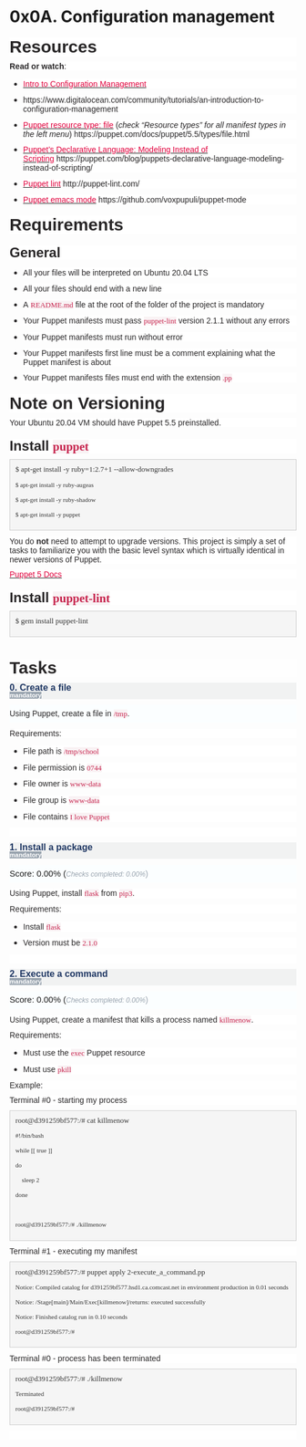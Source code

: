 # 0x0A. Configuration management
<h2 style='margin-top:15.0pt;margin-right:0cm;margin-bottom:7.5pt;margin-left:0cm;line-height:107%;font-size:17px;font-family:"Calibri Light",sans-serif;color:#2F5496;font-weight:normal;background:white;'><strong><span style='font-size:30px;line-height:107%;font-family:"Arial",sans-serif;color:#292728;'>Resources</span></strong></h2>
<p style='margin-right:0cm;margin-left:0cm;font-size:15px;font-family:"Calibri",sans-serif;margin-top:0cm;margin-bottom:7.5pt;line-height:107%;background:white; border-box;font-variant-ligatures: normal;font-variant-caps: normal;orphans: 2;text-align:start;widows: 2;-webkit-text-stroke-width: 0px;text-decoration-thickness: initial;text-decoration-style: initial;text-decoration-color: initial;word-spacing:0px;'><strong><span style='font-size:14px;font-family:"Arial",sans-serif;color:#292728;'>Read or watch</span></strong><span style='font-size:14px;font-family:"Arial",sans-serif;color:#292728;'>:</span></p>
<ul style="margin-bottom:0cm; border-box;font-variant-ligatures: normal;font-variant-caps: normal;orphans: 2;text-align:start;widows: 2;-webkit-text-stroke-width: 0px;text-decoration-thickness: initial;text-decoration-style: initial;text-decoration-color: initial;word-spacing:0px;" type="disc">
    <li style='margin-top:0cm;margin-right:0cm;margin-bottom:8.0pt;margin-left:0cm;line-height:normal;font-size:15px;font-family:"Calibri",sans-serif;color:#292728;background:white;'><span style='font-size:14px;font-family:"Arial",sans-serif;'><a href="https://intranet.hbtn.io/rltoken/r-NmkYO8bxIKp2qEx2ZjKQ" target="_blank" title="Intro to Configuration Management"><span style="color:#E0003C;text-decoration:     none;">Intro to Configuration Management</span></a></span></li>
    <li style='margin-top:0cm;margin-right:0cm;margin-bottom:8.0pt;margin-left:0cm;line-height:normal;font-size:15px;font-family:"Calibri",sans-serif;color:#292728;background:white;'><span style='font-size:14px;font-family:"Arial",sans-serif;'>https://www.digitalocean.com/community/tutorials/an-introduction-to-configuration-management</span></li>
    <li style='margin-top:0cm;margin-right:0cm;margin-bottom:8.0pt;margin-left:0cm;line-height:normal;font-size:15px;font-family:"Calibri",sans-serif;color:#292728;background:white;'><span style='font-size:14px;font-family:"Arial",sans-serif;'><a href="https://intranet.hbtn.io/rltoken/D0-IO_SIZSXYLKJs2BitYA" target="_blank" title="Puppet resource type: file"><span style="color:#E0003C;text-decoration:     none;">Puppet resource type: file</span></a></span><span style='font-size:14px;font-family:"Arial",sans-serif;'>&nbsp;(<em><span style='font-family:"Arial",sans-serif;'>check &ldquo;Resource types&rdquo; for all manifest types in the left menu</span></em>) https://puppet.com/docs/puppet/5.5/types/file.html</span></li>
    <li style='margin-top:0cm;margin-right:0cm;margin-bottom:8.0pt;margin-left:0cm;line-height:normal;font-size:15px;font-family:"Calibri",sans-serif;color:#292728;background:white;'><span style='font-size:14px;font-family:"Arial",sans-serif;'><a href="https://intranet.hbtn.io/rltoken/Fqmb5rnChQgYAypvKoTxAQ" target="_blank" title="Puppet's Declarative Language: Modeling Instead of Scripting"><span style="color:#E0003C;text-decoration:none;">Puppet&rsquo;s Declarative Language: Modeling Instead of Scripting</span></a></span><span style='font-size:14px;font-family:"Arial",sans-serif;'>&nbsp;https://puppet.com/blog/puppets-declarative-language-modeling-instead-of-scripting/</span></li>
    <li style='margin-top:0cm;margin-right:0cm;margin-bottom:8.0pt;margin-left:0cm;line-height:normal;font-size:15px;font-family:"Calibri",sans-serif;color:#292728;background:white;'><span style='font-size:14px;font-family:"Arial",sans-serif;'><a href="https://intranet.hbtn.io/rltoken/oezu0m_hJ8nEVA6a9o17Tw" target="_blank" title="Puppet lint"><span style="color:#E0003C;text-decoration:     none;">Puppet lint</span></a></span><span style='font-size:14px;font-family:"Arial",sans-serif;'>&nbsp;http://puppet-lint.com/</span></li>
    <li style='margin-top:0cm;margin-right:0cm;margin-bottom:8.0pt;margin-left:0cm;line-height:normal;font-size:15px;font-family:"Calibri",sans-serif;color:#292728;background:white;'><span style='font-size:14px;font-family:"Arial",sans-serif;'><a href="https://intranet.hbtn.io/rltoken/N70cVw8mG3707He-OxjP1w" target="_blank" title="Puppet emacs mode"><span style="color:#E0003C;text-decoration:     none;">Puppet emacs mode</span></a></span><span style='font-size:14px;font-family:"Arial",sans-serif;'>&nbsp;https://github.com/voxpupuli/puppet-mode</span></li>
</ul>
<h2 style='margin-top:15.0pt;margin-right:0cm;margin-bottom:7.5pt;margin-left:0cm;line-height:107%;font-size:17px;font-family:"Calibri Light",sans-serif;color:#2F5496;font-weight:normal;background:white; border-box;font-variant-ligatures: normal;font-variant-caps: normal;orphans: 2;text-align:start;widows: 2;-webkit-text-stroke-width: 0px;text-decoration-thickness: initial;text-decoration-style: initial;text-decoration-color: initial;word-spacing:0px;'><strong><span style='font-size:30px;line-height:107%;font-family:"Arial",sans-serif;color:#292728;'>Requirements</span></strong></h2>
<h3 style='margin-top:15.0pt;margin-right:0cm;margin-bottom:7.5pt;margin-left:0cm;line-height:107%;font-size:16px;font-family:"Calibri Light",sans-serif;color:#1F3763;font-weight:normal;background:white; border-box;font-variant-ligatures: normal;font-variant-caps: normal;orphans: 2;text-align:start;widows: 2;-webkit-text-stroke-width: 0px;text-decoration-thickness: initial;text-decoration-style: initial;text-decoration-color: initial;word-spacing:0px;'><strong><span style='font-size:24px;line-height:107%;font-family:"Arial",sans-serif;color:#292728;'>General</span></strong></h3>
<ul style="margin-bottom:0cm; border-box;font-variant-ligatures: normal;font-variant-caps: normal;orphans: 2;text-align:start;widows: 2;-webkit-text-stroke-width: 0px;text-decoration-thickness: initial;text-decoration-style: initial;text-decoration-color: initial;word-spacing:0px;" type="disc">
    <li style='margin-top:0cm;margin-right:0cm;margin-bottom:8.0pt;margin-left:0cm;line-height:normal;font-size:15px;font-family:"Calibri",sans-serif;color:#292728;background:white;'><span style='font-size:14px;font-family:"Arial",sans-serif;'>All your files will be interpreted on Ubuntu 20.04 LTS</span></li>
    <li style='margin-top:0cm;margin-right:0cm;margin-bottom:8.0pt;margin-left:0cm;line-height:normal;font-size:15px;font-family:"Calibri",sans-serif;color:#292728;background:white;'><span style='font-size:14px;font-family:"Arial",sans-serif;'>All your files should end with a new line</span></li>
    <li style='margin-top:0cm;margin-right:0cm;margin-bottom:8.0pt;margin-left:0cm;line-height:normal;font-size:15px;font-family:"Calibri",sans-serif;color:#292728;background:white;'><span style='font-size:14px;font-family:"Arial",sans-serif;'>A&nbsp;</span><code style='font-family:"Courier New"; border-box;border-radius: 4px;'><span style="font-size:13px;font-family:Consolas;color:#C7254E;background:#F9F2F4;">README.md</span></code><span style='font-size:14px;font-family:"Arial",sans-serif;'>&nbsp;file at the root of the folder of the project is mandatory</span></li>
    <li style='margin-top:0cm;margin-right:0cm;margin-bottom:8.0pt;margin-left:0cm;line-height:normal;font-size:15px;font-family:"Calibri",sans-serif;color:#292728;background:white;'><span style='font-size:14px;font-family:"Arial",sans-serif;'>Your Puppet manifests must pass&nbsp;</span><code style='font-family:"Courier New"; border-box;border-radius: 4px;'><span style="font-size:13px;font-family:     Consolas;color:#C7254E;background:#F9F2F4;">puppet-lint</span></code><span style='font-size:14px;font-family:"Arial",sans-serif;'>&nbsp;version 2.1.1 without any errors</span></li>
    <li style='margin-top:0cm;margin-right:0cm;margin-bottom:8.0pt;margin-left:0cm;line-height:normal;font-size:15px;font-family:"Calibri",sans-serif;color:#292728;background:white;'><span style='font-size:14px;font-family:"Arial",sans-serif;'>Your Puppet manifests must run without error</span></li>
    <li style='margin-top:0cm;margin-right:0cm;margin-bottom:8.0pt;margin-left:0cm;line-height:normal;font-size:15px;font-family:"Calibri",sans-serif;color:#292728;background:white;'><span style='font-size:14px;font-family:"Arial",sans-serif;'>Your Puppet manifests first line must be a comment explaining what the Puppet manifest is about</span></li>
    <li style='margin-top:0cm;margin-right:0cm;margin-bottom:8.0pt;margin-left:0cm;line-height:normal;font-size:15px;font-family:"Calibri",sans-serif;color:#292728;background:white;'><span style='font-size:14px;font-family:"Arial",sans-serif;'>Your Puppet manifests files must end with the extension&nbsp;</span><code style='font-family:"Courier New"; border-box;border-radius: 4px;'><span style="font-size:13px;font-family:Consolas;color:#C7254E;background:#F9F2F4;">.pp</span></code></li>
</ul>
<h2 style='margin-top:15.0pt;margin-right:0cm;margin-bottom:7.5pt;margin-left:0cm;line-height:107%;font-size:17px;font-family:"Calibri Light",sans-serif;color:#2F5496;font-weight:normal;background:white; border-box;font-variant-ligatures: normal;font-variant-caps: normal;orphans: 2;text-align:start;widows: 2;-webkit-text-stroke-width: 0px;text-decoration-thickness: initial;text-decoration-style: initial;text-decoration-color: initial;word-spacing:0px;'><strong><span style='font-size:30px;line-height:107%;font-family:"Arial",sans-serif;color:#292728;'>Note on Versioning</span></strong></h2>
<p style='margin-right:0cm;margin-left:0cm;font-size:15px;font-family:"Calibri",sans-serif;margin-top:0cm;margin-bottom:7.5pt;line-height:107%;background:white; border-box;font-variant-ligatures: normal;font-variant-caps: normal;orphans: 2;text-align:start;widows: 2;-webkit-text-stroke-width: 0px;text-decoration-thickness: initial;text-decoration-style: initial;text-decoration-color: initial;word-spacing:0px;'><span style='font-size:14px;font-family:"Arial",sans-serif;color:#292728;'>Your Ubuntu 20.04 VM should have Puppet 5.5 preinstalled.</span></p>
<h3 style='margin-top:15.0pt;margin-right:0cm;margin-bottom:7.5pt;margin-left:0cm;line-height:107%;font-size:16px;font-family:"Calibri Light",sans-serif;color:#1F3763;font-weight:normal;background:white; border-box;font-variant-ligatures: normal;font-variant-caps: normal;orphans: 2;text-align:start;widows: 2;-webkit-text-stroke-width: 0px;text-decoration-thickness: initial;text-decoration-style: initial;text-decoration-color: initial;word-spacing:0px;'><strong><span style='font-size:24px;line-height:107%;font-family:"Arial",sans-serif;color:#292728;'>Install&nbsp;</span></strong><code style='font-family:"Courier New"; border-box;border-radius: 4px;'><strong><span style="font-size:21px;line-height:107%;font-family:Consolas;color:#C7254E;background:#F9F2F4;">puppet</span></strong></code></h3>
<div style='margin-top:0cm;margin-right:0cm;margin-bottom:8.0pt;margin-left:0cm;line-height:107%;font-size:15px;font-family:"Calibri",sans-serif;border:solid #CCCCCC 1.0pt;padding:7.0pt 7.0pt 7.0pt 7.0pt;background:whitesmoke;'>
    <pre style='margin:0cm;font-size:13px;font-family:"Courier New";margin-bottom:7.5pt;background:whitesmoke;border:none;padding:0cm; border-box;overflow-wrap: break-word;border-radius: 4px;font-variant-ligatures: normal;font-variant-caps: normal;orphans: 2;text-align:start;widows: 2;-webkit-text-stroke-width: 0px;text-decoration-thickness: initial;text-decoration-style: initial;text-decoration-color: initial;overflow:auto;word-spacing:0px;'><code style='font-family:"Courier New"; border-box;font-size:inherit;color:inherit;border-radius: 0px;white-space:pre-wrap;'><span style="font-family:Consolas;color:#333333;">$ apt-get install -y ruby=1:2.7+1 --allow-downgrades</span></code></pre>
    <pre style='margin:0cm;font-size:13px;font-family:"Courier New";margin-bottom:7.5pt;background:whitesmoke;border:none;padding:0cm;'><code style='font-family:"Courier New";'><span style="font-family:Consolas;color:#333333;">$ apt-get install -y ruby-augeas</span></code></pre>
    <pre style='margin:0cm;font-size:13px;font-family:"Courier New";margin-bottom:7.5pt;background:whitesmoke;border:none;padding:0cm;'><code style='font-family:"Courier New";'><span style="font-family:Consolas;color:#333333;">$ apt-get install -y ruby-shadow</span></code></pre>
    <pre style='margin:0cm;font-size:13px;font-family:"Courier New";margin-bottom:7.5pt;background:whitesmoke;border:none;padding:0cm;'><code style='font-family:"Courier New";'><span style="font-family:Consolas;color:#333333;">$ apt-get install -y puppet</span></code></pre>
</div>
<p style='margin-right:0cm;margin-left:0cm;font-size:15px;font-family:"Calibri",sans-serif;margin-top:0cm;margin-bottom:7.5pt;line-height:107%;background:white; border-box;font-variant-ligatures: normal;font-variant-caps: normal;orphans: 2;text-align:start;widows: 2;-webkit-text-stroke-width: 0px;text-decoration-thickness: initial;text-decoration-style: initial;text-decoration-color: initial;word-spacing:0px;'><span style='font-size:14px;font-family:"Arial",sans-serif;color:#292728;'>You do <strong><span style='font-family:"Arial",sans-serif;'>not</span></strong> need to attempt to upgrade versions. This project is simply a set of tasks to familiarize you with the basic level syntax which is virtually identical in newer versions of Puppet.</span></p>
<p style='margin-right:0cm;margin-left:0cm;font-size:15px;font-family:"Calibri",sans-serif;margin-top:0cm;margin-bottom:7.5pt;line-height:107%;background:white; border-box;font-variant-ligatures: normal;font-variant-caps: normal;orphans: 2;text-align:start;widows: 2;-webkit-text-stroke-width: 0px;text-decoration-thickness: initial;text-decoration-style: initial;text-decoration-color: initial;word-spacing:0px;'><span style='font-size:14px;font-family:"Arial",sans-serif;color:#292728;'><a href="https://intranet.hbtn.io/rltoken/_xOod_Lzz8WKTbhpG5SWLQ" target="_blank" title="Puppet 5 Docs"><span style="color:#E0003C;text-decoration:none;">Puppet 5 Docs</span></a></span></p>
<h3 style='margin-top:15.0pt;margin-right:0cm;margin-bottom:7.5pt;margin-left:0cm;line-height:107%;font-size:16px;font-family:"Calibri Light",sans-serif;color:#1F3763;font-weight:normal;background:white; border-box;font-variant-ligatures: normal;font-variant-caps: normal;orphans: 2;text-align:start;widows: 2;-webkit-text-stroke-width: 0px;text-decoration-thickness: initial;text-decoration-style: initial;text-decoration-color: initial;word-spacing:0px;'><strong><span style='font-size:24px;line-height:107%;font-family:"Arial",sans-serif;color:#292728;'>Install&nbsp;</span></strong><code style='font-family:"Courier New"; border-box;border-radius: 4px;'><strong><span style="font-size:21px;line-height:107%;font-family:Consolas;color:#C7254E;background:#F9F2F4;">puppet-lint</span></strong></code></h3>
<div style='margin-top:0cm;margin-right:0cm;margin-bottom:8.0pt;margin-left:0cm;line-height:107%;font-size:15px;font-family:"Calibri",sans-serif;border:solid #CCCCCC 1.0pt;padding:7.0pt 7.0pt 7.0pt 7.0pt;background:whitesmoke;'>
    <pre style='margin:0cm;font-size:13px;font-family:"Courier New";margin-bottom:7.5pt;background:whitesmoke;border:none;padding:0cm; border-box;overflow-wrap: break-word;border-radius: 4px;font-variant-ligatures: normal;font-variant-caps: normal;orphans: 2;text-align:start;widows: 2;-webkit-text-stroke-width: 0px;text-decoration-thickness: initial;text-decoration-style: initial;text-decoration-color: initial;overflow:auto;word-spacing:0px;'><code style='font-family:"Courier New"; border-box;font-size:inherit;color:inherit;border-radius: 0px;white-space:pre-wrap;'><span style="font-family:Consolas;color:#333333;">$ gem install puppet-lint</span></code></pre>
</div>
<p style='margin-right:0cm;margin-left:0cm;font-size:15px;font-family:"Calibri",sans-serif;margin-top:0cm;margin-bottom:8.0pt;line-height:107%;'>&nbsp;</p>
<h2 style='margin-top:2.0pt;margin-right:0cm;margin-bottom:7.5pt;margin-left:0cm;line-height:107%;font-size:17px;font-family:"Calibri Light",sans-serif;color:#2F5496;font-weight:normal;background:#FEFEFE;'><strong><span style='font-size:30px;line-height:107%;font-family:"Arial",sans-serif;color:#292728;'>Tasks</span></strong></h2>
<h3 style='margin-top:0cm;margin-right:0cm;margin-bottom:0cm;margin-left:0cm;line-height:107%;font-size:16px;font-family:"Calibri Light",sans-serif;color:#1F3763;font-weight:normal;background:#F1F2F2;'><strong><span data-id="4427" id="user_id">0. Create a file</span></strong></h3>
<p style='margin-right:0cm;margin-left:0cm;font-size:15px;font-family:"Calibri",sans-serif;margin-top:0cm;margin-bottom:8.0pt;line-height:107%;background:#F1F2F2;'><strong><span style='font-size:11px;line-height:107%;font-family:"Arial",sans-serif;color:white;background:#98A3AE;'><span style=" border-box;border-radius: 0.25em;">mandatory</span></span></strong></p>
<p style='margin-right:0cm;margin-left:0cm;font-size:15px;font-family:"Calibri",sans-serif;margin-top:0cm;margin-bottom:8.0pt;line-height:22.5pt;background:#FBFEFF;'><span style='font-size:14px;font-family:"Arial",sans-serif;color:#292728;'>Using Puppet, create a file in&nbsp;</span><code style='font-family:"Courier New"; border-box;border-radius: 4px;'><span style="font-size:13px;font-family:Consolas;color:#C7254E;background:#F9F2F4;">/tmp</span></code><span style='font-size:14px;font-family:"Arial",sans-serif;color:#292728;'>.</span></p>
<p style='margin-right:0cm;margin-left:0cm;font-size:15px;font-family:"Calibri",sans-serif;margin-top:0cm;margin-bottom:7.5pt;line-height:107%;background:white;'><span style='font-size:14px;font-family:"Arial",sans-serif;color:#292728;'>Requirements:</span></p>
<ul style="margin-bottom:0cm;" type="disc">
    <li style='margin-top:0cm;margin-right:0cm;margin-bottom:8.0pt;margin-left:0cm;line-height:normal;font-size:15px;font-family:"Calibri",sans-serif;color:#292728;background:white;'><span style='font-size:14px;font-family:"Arial",sans-serif;'>File path is&nbsp;</span><code style='font-family:"Courier New"; border-box;border-radius: 4px;'><span style="font-size:13px;font-family:Consolas;color:#C7254E;background:#F9F2F4;">/tmp/school</span></code></li>
    <li style='margin-top:0cm;margin-right:0cm;margin-bottom:8.0pt;margin-left:0cm;line-height:normal;font-size:15px;font-family:"Calibri",sans-serif;color:#292728;background:white;'><span style='font-size:14px;font-family:"Arial",sans-serif;'>File permission is&nbsp;</span><code style='font-family:"Courier New"; border-box;border-radius: 4px;'><span style="font-size:13px;font-family:Consolas;color:#C7254E;background:#F9F2F4;">0744</span></code></li>
    <li style='margin-top:0cm;margin-right:0cm;margin-bottom:8.0pt;margin-left:0cm;line-height:normal;font-size:15px;font-family:"Calibri",sans-serif;color:#292728;background:white;'><span style='font-size:14px;font-family:"Arial",sans-serif;'>File owner is&nbsp;</span><code style='font-family:"Courier New"; border-box;border-radius: 4px;'><span style="font-size:13px;font-family:Consolas;color:#C7254E;background:#F9F2F4;">www-data</span></code></li>
    <li style='margin-top:0cm;margin-right:0cm;margin-bottom:8.0pt;margin-left:0cm;line-height:normal;font-size:15px;font-family:"Calibri",sans-serif;color:#292728;background:white;'><span style='font-size:14px;font-family:"Arial",sans-serif;'>File group is&nbsp;</span><code style='font-family:"Courier New"; border-box;border-radius: 4px;'><span style="font-size:13px;font-family:Consolas;color:#C7254E;background:#F9F2F4;">www-data</span></code></li>
    <li style='margin-top:0cm;margin-right:0cm;margin-bottom:8.0pt;margin-left:0cm;line-height:normal;font-size:15px;font-family:"Calibri",sans-serif;color:#292728;background:white;'><span style='font-size:14px;font-family:"Arial",sans-serif;'>File contains&nbsp;</span><code style='font-family:"Courier New"; border-box;border-radius: 4px;'><span style="font-size:13px;font-family:Consolas;color:#C7254E;background:#F9F2F4;">I love Puppet</span></code></li>
</ul>
<p style='margin-right:0cm;margin-left:0cm;font-size:15px;font-family:"Calibri",sans-serif;margin-top:0cm;margin-bottom:7.5pt;line-height:107%;background:white;'><br></p>
<h3 style='margin-top:0cm;margin-right:0cm;margin-bottom:0cm;margin-left:0cm;line-height:107%;font-size:16px;font-family:"Calibri Light",sans-serif;color:#1F3763;font-weight:normal;background:#F1F2F2;'><strong><span data-id="4427" id="user_id">1. Install a package</span></strong></h3>
<p style='margin-right:0cm;margin-left:0cm;font-size:15px;font-family:"Calibri",sans-serif;margin-top:0cm;margin-bottom:8.0pt;line-height:107%;background:#F1F2F2;'><strong><span style='font-size:11px;line-height:107%;font-family:"Arial",sans-serif;color:white;background:#98A3AE;'><span style=" border-box;border-radius: 0.25em;">mandatory</span></span></strong></p>
<p style='margin-right:0cm;margin-left:0cm;font-size:15px;font-family:"Calibri",sans-serif;margin-top:0cm;margin-bottom:8.0pt;line-height:22.5pt;background:#FBFEFF;'><span data-id="4427" id="user_id">Score: 0.00% (</span><em><span style='font-size:12px;font-family:"Arial",sans-serif;color:#98A3AE;'>Checks completed: 0.00%</span></em><span style='font-size:14px;font-family:"Arial",sans-serif;color:#98A3AE;'>)</span></p>
<p style='margin-right:0cm;margin-left:0cm;font-size:15px;font-family:"Calibri",sans-serif;margin-top:0cm;margin-bottom:7.5pt;line-height:107%;background:white;'><span style='font-size:14px;font-family:"Arial",sans-serif;color:#292728;'>Using Puppet, install&nbsp;</span><code style='font-family:"Courier New"; border-box;border-radius: 4px;'><span style="font-size:13px;font-family:Consolas;color:#C7254E;background:#F9F2F4;">flask</span></code><span style='font-size:14px;font-family:"Arial",sans-serif;color:#292728;'>&nbsp;from&nbsp;</span><code style='font-family:"Courier New"; border-box;border-radius: 4px;'><span style="font-size:13px;font-family:Consolas;color:#C7254E;background:#F9F2F4;">pip3</span></code><span style='font-size:14px;font-family:"Arial",sans-serif;color:#292728;'>.</span></p>
<p style='margin-right:0cm;margin-left:0cm;font-size:15px;font-family:"Calibri",sans-serif;margin-top:0cm;margin-bottom:7.5pt;line-height:107%;background:white;'><span style='font-size:14px;font-family:"Arial",sans-serif;color:#292728;'>Requirements:</span></p>
<ul style="margin-bottom:0cm;" type="disc">
    <li style='margin-top:0cm;margin-right:0cm;margin-bottom:8.0pt;margin-left:0cm;line-height:normal;font-size:15px;font-family:"Calibri",sans-serif;color:#292728;background:white;'><span style='font-size:14px;font-family:"Arial",sans-serif;'>Install&nbsp;</span><code style='font-family:"Courier New"; border-box;border-radius: 4px;'><span style="font-size:13px;font-family:Consolas;color:#C7254E;background:#F9F2F4;">flask</span></code></li>
    <li style='margin-top:0cm;margin-right:0cm;margin-bottom:8.0pt;margin-left:0cm;line-height:normal;font-size:15px;font-family:"Calibri",sans-serif;color:#292728;background:white;'><span style='font-size:14px;font-family:"Arial",sans-serif;'>Version must be&nbsp;</span><code style='font-family:"Courier New"; border-box;border-radius: 4px;'><span style="font-size:13px;font-family:Consolas;color:#C7254E;background:#F9F2F4;">2.1.0</span></code></li>
</ul>
<p style='margin-right:0cm;margin-left:0cm;font-size:15px;font-family:"Calibri",sans-serif;margin-top:0cm;margin-bottom:7.5pt;line-height:107%;background:white;'><br></p>
<h3 style='margin-top:0cm;margin-right:0cm;margin-bottom:0cm;margin-left:0cm;line-height:107%;font-size:16px;font-family:"Calibri Light",sans-serif;color:#1F3763;font-weight:normal;background:#F1F2F2;'><strong><span data-id="4427" id="user_id">2. Execute a command</span></strong></h3>
<p style='margin-right:0cm;margin-left:0cm;font-size:15px;font-family:"Calibri",sans-serif;margin-top:0cm;margin-bottom:8.0pt;line-height:107%;background:#F1F2F2;'><strong><span style='font-size:11px;line-height:107%;font-family:"Arial",sans-serif;color:white;background:#98A3AE;'><span style=" border-box;border-radius: 0.25em;">mandatory</span></span></strong></p>
<p style='margin-right:0cm;margin-left:0cm;font-size:15px;font-family:"Calibri",sans-serif;margin-top:0cm;margin-bottom:8.0pt;line-height:22.5pt;background:#FBFEFF;'><span data-id="4427" id="user_id">Score: 0.00% (</span><em><span style='font-size:12px;font-family:"Arial",sans-serif;color:#98A3AE;'>Checks completed: 0.00%</span></em><span style='font-size:14px;font-family:"Arial",sans-serif;color:#98A3AE;'>)</span></p>
<p style='margin-right:0cm;margin-left:0cm;font-size:15px;font-family:"Calibri",sans-serif;margin-top:0cm;margin-bottom:7.5pt;line-height:107%;background:white;'><span style='font-size:14px;font-family:"Arial",sans-serif;color:#292728;'>Using Puppet, create a manifest that kills a process named&nbsp;</span><code style='font-family:"Courier New"; border-box;border-radius: 4px;'><span style="font-size:13px;font-family:Consolas;color:#C7254E;background:#F9F2F4;">killmenow</span></code><span style='font-size:14px;font-family:"Arial",sans-serif;color:#292728;'>.</span></p>
<p style='margin-right:0cm;margin-left:0cm;font-size:15px;font-family:"Calibri",sans-serif;margin-top:0cm;margin-bottom:7.5pt;line-height:107%;background:white;'><span style='font-size:14px;font-family:"Arial",sans-serif;color:#292728;'>Requirements:</span></p>
<ul style="margin-bottom:0cm;" type="disc">
    <li style='margin-top:0cm;margin-right:0cm;margin-bottom:8.0pt;margin-left:0cm;line-height:normal;font-size:15px;font-family:"Calibri",sans-serif;color:#292728;background:white;'><span style='font-size:14px;font-family:"Arial",sans-serif;'>Must use the&nbsp;</span><code style='font-family:"Courier New"; border-box;border-radius: 4px;'><span style="font-size:13px;font-family:     Consolas;color:#C7254E;background:#F9F2F4;">exec</span></code><span style='font-size:14px;font-family:"Arial",sans-serif;'>&nbsp;Puppet resource</span></li>
    <li style='margin-top:0cm;margin-right:0cm;margin-bottom:8.0pt;margin-left:0cm;line-height:normal;font-size:15px;font-family:"Calibri",sans-serif;color:#292728;background:white;'><span style='font-size:14px;font-family:"Arial",sans-serif;'>Must use&nbsp;</span><code style='font-family:"Courier New"; border-box;border-radius: 4px;'><span style="font-size:13px;font-family:Consolas;color:#C7254E;background:#F9F2F4;">pkill</span></code></li>
</ul>
<p style='margin-right:0cm;margin-left:0cm;font-size:15px;font-family:"Calibri",sans-serif;margin-top:0cm;margin-bottom:7.5pt;line-height:107%;background:white;'><span style='font-size:14px;font-family:"Arial",sans-serif;color:#292728;'>Example:</span></p>
<p style='margin-right:0cm;margin-left:0cm;font-size:15px;font-family:"Calibri",sans-serif;margin-top:0cm;margin-bottom:7.5pt;line-height:107%;background:white;'><span style='font-size:14px;font-family:"Arial",sans-serif;color:#292728;'>Terminal #0 - starting my process</span></p>
<div style='margin-top:0cm;margin-right:0cm;margin-bottom:8.0pt;margin-left:0cm;line-height:107%;font-size:15px;font-family:"Calibri",sans-serif;border:solid #CCCCCC 1.0pt;padding:7.0pt 7.0pt 7.0pt 7.0pt;background:whitesmoke;'>
    <pre style='margin:0cm;font-size:13px;font-family:"Courier New";margin-bottom:7.5pt;background:whitesmoke;border:none;padding:0cm; border-box;overflow-wrap: break-word;border-radius: 4px;overflow:auto;'><code style='font-family:"Courier New"; border-box;font-size:inherit;color:inherit;border-radius: 0px;white-space:pre-wrap;'><span style="font-family:Consolas;color:#333333;">root@d391259bf577:/# cat killmenow</span></code></pre>
    <pre style='margin:0cm;font-size:13px;font-family:"Courier New";margin-bottom:7.5pt;background:whitesmoke;border:none;padding:0cm;'><code style='font-family:"Courier New";'><span style="font-family:Consolas;color:#333333;">#!/bin/bash</span></code></pre>
    <pre style='margin:0cm;font-size:13px;font-family:"Courier New";margin-bottom:7.5pt;background:whitesmoke;border:none;padding:0cm;'><code style='font-family:"Courier New";'><span style="font-family:Consolas;color:#333333;">while [[ true ]]</span></code></pre>
    <pre style='margin:0cm;font-size:13px;font-family:"Courier New";margin-bottom:7.5pt;background:whitesmoke;border:none;padding:0cm;'><code style='font-family:"Courier New";'><span style="font-family:Consolas;color:#333333;">do</span></code></pre>
    <pre style='margin:0cm;font-size:13px;font-family:"Courier New";margin-bottom:7.5pt;background:whitesmoke;border:none;padding:0cm;'><code style='font-family:"Courier New";'><span style="font-family:Consolas;color:#333333;">    sleep 2</span></code></pre>
    <pre style='margin:0cm;font-size:13px;font-family:"Courier New";margin-bottom:7.5pt;background:whitesmoke;border:none;padding:0cm;'><code style='font-family:"Courier New";'><span style="font-family:Consolas;color:#333333;">done</span></code></pre>
    <pre style='margin:0cm;font-size:13px;font-family:"Courier New";margin-bottom:7.5pt;background:whitesmoke;border:none;padding:0cm;'><code style='font-family:"Courier New";'><span style="font-family:Consolas;color:#333333;"> </span></code></pre>
    <pre style='margin:0cm;font-size:13px;font-family:"Courier New";margin-bottom:7.5pt;background:whitesmoke;border:none;padding:0cm;'><code style='font-family:"Courier New";'><span style="font-family:Consolas;color:#333333;">root@d391259bf577:/# ./killmenow</span></code></pre>
</div>
<p style='margin-right:0cm;margin-left:0cm;font-size:15px;font-family:"Calibri",sans-serif;margin-top:0cm;margin-bottom:7.5pt;line-height:107%;background:white;'><span style='font-size:14px;font-family:"Arial",sans-serif;color:#292728;'>Terminal #1 - executing my manifest</span></p>
<div style='margin-top:0cm;margin-right:0cm;margin-bottom:8.0pt;margin-left:0cm;line-height:107%;font-size:15px;font-family:"Calibri",sans-serif;border:solid #CCCCCC 1.0pt;padding:7.0pt 7.0pt 7.0pt 7.0pt;background:whitesmoke;'>
    <pre style='margin:0cm;font-size:13px;font-family:"Courier New";margin-bottom:7.5pt;background:whitesmoke;border:none;padding:0cm; border-box;overflow-wrap: break-word;border-radius: 4px;overflow:auto;'><code style='font-family:"Courier New"; border-box;font-size:inherit;color:inherit;border-radius: 0px;white-space:pre-wrap;'><span style="font-family:Consolas;color:#333333;">root@d391259bf577:/# puppet apply 2-execute_a_command.pp</span></code></pre>
    <pre style='margin:0cm;font-size:13px;font-family:"Courier New";margin-bottom:7.5pt;background:whitesmoke;border:none;padding:0cm;'><code style='font-family:"Courier New";'><span style="font-family:Consolas;color:#333333;">Notice: Compiled catalog for d391259bf577.hsd1.ca.comcast.net in environment production in 0.01 seconds</span></code></pre>
    <pre style='margin:0cm;font-size:13px;font-family:"Courier New";margin-bottom:7.5pt;background:whitesmoke;border:none;padding:0cm;'><code style='font-family:"Courier New";'><span style="font-family:Consolas;color:#333333;">Notice: /Stage[main]/Main/Exec[killmenow]/returns: executed successfully</span></code></pre>
    <pre style='margin:0cm;font-size:13px;font-family:"Courier New";margin-bottom:7.5pt;background:whitesmoke;border:none;padding:0cm;'><code style='font-family:"Courier New";'><span style="font-family:Consolas;color:#333333;">Notice: Finished catalog run in 0.10 seconds</span></code></pre>
    <pre style='margin:0cm;font-size:13px;font-family:"Courier New";margin-bottom:7.5pt;background:whitesmoke;border:none;padding:0cm;'><code style='font-family:"Courier New";'><span style="font-family:Consolas;color:#333333;">root@d391259bf577:/# </span></code></pre>
</div>
<p style='margin-right:0cm;margin-left:0cm;font-size:15px;font-family:"Calibri",sans-serif;margin-top:0cm;margin-bottom:7.5pt;line-height:107%;background:white;'><span style='font-size:14px;font-family:"Arial",sans-serif;color:#292728;'>Terminal #0 - process has been terminated</span></p>
<div style='margin-top:0cm;margin-right:0cm;margin-bottom:8.0pt;margin-left:0cm;line-height:107%;font-size:15px;font-family:"Calibri",sans-serif;border:solid #CCCCCC 1.0pt;padding:7.0pt 7.0pt 7.0pt 7.0pt;background:whitesmoke;'>
    <pre style='margin:0cm;font-size:13px;font-family:"Courier New";margin-bottom:7.5pt;background:whitesmoke;border:none;padding:0cm; border-box;overflow-wrap: break-word;border-radius: 4px;overflow:auto;'><code style='font-family:"Courier New"; border-box;font-size:inherit;color:inherit;border-radius: 0px;white-space:pre-wrap;'><span style="font-family:Consolas;color:#333333;">root@d391259bf577:/# ./killmenow</span></code></pre>
    <pre style='margin:0cm;font-size:13px;font-family:"Courier New";margin-bottom:7.5pt;background:whitesmoke;border:none;padding:0cm;'><code style='font-family:"Courier New";'><span style="font-family:Consolas;color:#333333;">Terminated</span></code></pre>
    <pre style='margin:0cm;font-size:13px;font-family:"Courier New";margin-bottom:7.5pt;background:whitesmoke;border:none;padding:0cm;'><code style='font-family:"Courier New";'><span style="font-family:Consolas;color:#333333;">root@d391259bf577:/#</span></code></pre>
</div>
<p style='margin-right:0cm;margin-left:0cm;font-size:15px;font-family:"Calibri",sans-serif;margin-top:0cm;margin-bottom:7.5pt;line-height:107%;background:white;'><br></p>
